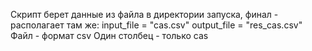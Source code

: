 Скрипт берет данные из файла в директории запуска, финал - располагает там же:
    input_file = "cas.csv"
    output_file = "res_cas.csv"
Файл - формат csv
Один столбец - только cas
